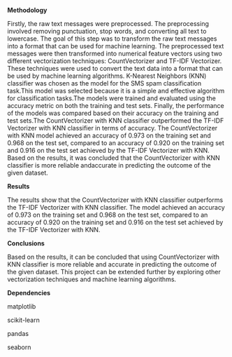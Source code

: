 **Methodology**

Firstly, the raw text messages were preprocessed. The preprocessing involved removing punctuation, stop words, and converting all text to lowercase. The goal of this step was to transform the raw text messages into a format that can be used for machine learning. 
The preprocessed text messages were then transformed into numerical feature vectors using two different vectorization techniques: CountVectorizer and TF-IDF Vectorizer. These techniques were used to convert the text data into a format that can be used by machine learning algorithms. 
K-Nearest Neighbors (KNN) classifier was chosen as the model for the SMS spam classification task.This model was selected because it is a simple and effective algorithm for classification tasks.The models were trained and evaluated using the accuracy metric on both the training and test sets.
Finally, the performance of the models was compared based on their accuracy on the training and test sets.The CountVectorizer with KNN classifier outperformed the TF-IDF Vectorizer with KNN classifier in terms of accuracy.
The CountVectorizer with KNN model achieved an accuracy of 0.973 on the training set and 0.968 on the test set, compared to an accuracy of 0.920 on the training set and 0.916 on the test set achieved by the TF-IDF Vectorizer with KNN. Based on the results, it was concluded that the CountVectorizer with KNN classifier is more reliable andaccurate in predicting the outcome of the given dataset.

**Results**

The results show that the CountVectorizer with KNN classifier outperforms the TF-IDF Vectorizer with KNN classifier. The model achieved an accuracy of 0.973 on the training set and 0.968 on the test set, compared to an accuracy of 0.920 on the training set and 0.916 on the test set achieved by the TF-IDF Vectorizer with KNN.

**Conclusions**

Based on the results, it can be concluded that using CountVectorizer with KNN classifier is more reliable and accurate in predicting the outcome of the given dataset. This project can be extended further by exploring other vectorization techniques and machine learning algorithms.

**Dependencies**

matplotlib

scikit-learn

pandas

seaborn
